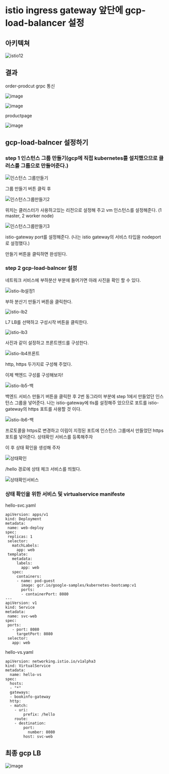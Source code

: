 # istio ingress gateway 앞단에 gcp-load-balancer 설정

## 아키텍쳐 

![istio12](https://user-images.githubusercontent.com/68090443/203513051-66f295f4-b9f7-4434-975e-14d20dd277b4.PNG)


## 결과 

order-prodcut grpc 통신

![image](https://user-images.githubusercontent.com/68090443/203521535-6584afd4-f301-40a9-9814-ca761ad30258.png)

![image](https://user-images.githubusercontent.com/68090443/203522254-6637cf25-8709-4368-a929-0122cd0f32a9.png)


productpage

![image](https://user-images.githubusercontent.com/68090443/203521665-4175bc5c-7900-44a7-9252-13e6eebf82e5.png)


## gcp-load-balncer 설정하기

### step 1 인스턴스 그룹 만들기(gcp에 직접 kubernetes를 설치했으므로 클러스를 그룹으로 만들어준다.)


![인스턴스 그룹만들기](https://user-images.githubusercontent.com/68090443/203516346-592585a0-c28d-4db0-9c17-6883fcfc949f.PNG)

그룹 만들기 버튼 클릭 후 

![인스턴스그룹만들기2](https://user-images.githubusercontent.com/68090443/203516394-6e2d2035-7977-467f-a478-ee0e104d46ca.PNG)

위치는 클러스터가 사용하고있는 리전으로 설정해 주고 vm 인스턴스를 설정해준다. (1 master, 2 worker node)

![인스턴스그룹만들기3](https://user-images.githubusercontent.com/68090443/203516714-194ed4fa-03d0-462a-a573-a06fe8cf0ae9.PNG)

istio-gateway port를 설정해준다. (나는 istio gateway의 서비스 타입을 nodeport로 설정했다.)

만들기 버튼을 클릭하면 완성된다.


### step 2 gcp-load-balncer 설정

네트워크 서비스에 부하분산 부분에 들어가면 아래 사진을 확인 할 수 있다. 

![istio-lb설정1](https://user-images.githubusercontent.com/68090443/203517643-b1c2f00f-9e2d-432f-a400-0c28192a0b1f.PNG)

부하 분산기 만들기 버튼을 클릭한다.

![istio-lb2](https://user-images.githubusercontent.com/68090443/203517769-4985a2b8-dd8b-4a31-a4f8-d45e386d803c.PNG)

L7 LB를 선택하고 구성시작 버튼을 클릭한다.

![istio-lb3](https://user-images.githubusercontent.com/68090443/203518105-2b331075-2ab2-4de2-8a23-d22697353c8b.PNG)

사진과 같이 설정하고 프론트엔드를 구성한다.

![istio-lb4프론트](https://user-images.githubusercontent.com/68090443/203518223-69264a7d-ea88-497b-9dc9-c6bc92aad9a8.PNG)

http, https 두가지로 구성해 주었다.

이제 백엔드 구성를 구성해보자!

![istio-lb5-백](https://user-images.githubusercontent.com/68090443/203518545-414b2d92-8515-480f-9c2d-213d15f6f761.PNG)

백엔드 서비스 만들기 버튼을 클릭한 후 2번 동그라미 부분에 step 1에서 만들었던 인스턴스 그룹을 넣어준다. 나는 istio-gateway에 tls를 설정해주 었으므로 포트를 istio-gateway의 https 포트를 사용할 것 이다.


![istio-lb6-백](https://user-images.githubusercontent.com/68090443/203519226-e85d3cf5-18a7-458f-9d8b-09fec5ba8b78.PNG)


프로토콜을 https로 변경하고 이림이 지정된 포트에 인스턴스 그룹에서 만들었던 https 포트를 넣어준다. 
상태확인 서비스를 등록해주자 

이 후 상태 확인을 생성해 주자

![상태확인](https://user-images.githubusercontent.com/68090443/203520422-a290565c-26dd-4465-98a8-317007e942ce.PNG)

/hello 경로에 상태 체크 서비스를 띄웠다.

![상태확인서비스](https://user-images.githubusercontent.com/68090443/203520638-0936a925-2d5b-49b9-9ea0-e12f08268a62.PNG)

### 상태 확인을 위한 서비스 및 virtualservice manifeste

hello-svc.yaml


    apiVersion: apps/v1
    kind: Deployment
    metadata:
     name: web-deploy
    spec:
     replicas: 1
     selector:
       matchLabels:
         app: web
     template:
       metadata:
         labels:
           app: web
       spec:
         containers:
         - name: pod-guest
           image: gcr.io/google-samples/kubernetes-bootcamp:v1
           ports:
           - containerPort: 8080
    ---
    apiVersion: v1
    kind: Service
    metadata:
     name: svc-web
    spec:
     ports:
       - port: 8080
         targetPort: 8080
     selector:
       app: web

hello-vs.yaml

    apiVersion: networking.istio.io/v1alpha3
    kind: VirtualService
    metadata:
      name: hello-vs
    spec:
      hosts:
      - "*"
      gateways:
      - bookinfo-gateway
      http:
      - match:
        - uri:
            prefix: /hello
        route:
        - destination:
            port:
              number: 8080
            host: svc-web


## 최종 gcp LB

![image](https://user-images.githubusercontent.com/68090443/203522980-2e74ff75-8aed-4fc1-8925-51731011f9ff.png)


